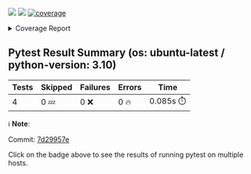 [![](https://github.com/7rikazhexde/trial-test/actions/workflows/test_summary.yml/badge.svg)](https://github.com/7rikazhexde/trial-test/actions/workflows/test_summary.yml) [![](https://img.shields.io/badge/pytest_html-url-success)](https://7rikazhexde.github.io/trial-test/report_page.html)
<a href="https://github.com/7rikazhexde/trial-test/blob/7d29957e31d7b4dcaaff3b58a2eed63d44dd1c1b/README.md"><img alt="coverage" src="https://img.shields.io/badge/coverage-100%25-brightgreen.svg" /></a><details><summary>Coverage Report </summary><table><tr><th>File</th><th>Stmts</th><th>Miss</th><th>Cover</th><th>Missing</th></tr><tbody><tr><td><a href="https://github.com/7rikazhexde/trial-test/blob/7d29957e31d7b4dcaaff3b58a2eed63d44dd1c1b/__init__.py">\_\_init\_\_.py</a></td><td>0</td><td>0</td><td>100%</td><td>&nbsp;</td></tr><tr><td><a href="https://github.com/7rikazhexde/trial-test/blob/7d29957e31d7b4dcaaff3b58a2eed63d44dd1c1b/operations.py">operations.py</a></td><td>9</td><td>0</td><td>100%</td><td>&nbsp;</td></tr><tr><td><b>TOTAL</b></td><td><b>9</b></td><td><b>0</b></td><td><b>100%</b></td><td>&nbsp;</td></tr></tbody></table></details>

## Pytest Result Summary (os: ubuntu-latest / python-version: 3.10)
| Tests | Skipped | Failures | Errors | Time |
| ----- | ------- | -------- | -------- | ------------------ |
| 4 | 0 :zzz: | 0 :x: | 0 :fire: | 0.085s :stopwatch: |

ℹ️ **Note**:  

Commit: [7d29957e](https://github.com/7rikazhexde/trial-test/tree/7d29957e)

Click on the  badge above to see the results of running pytest on multiple hosts.

